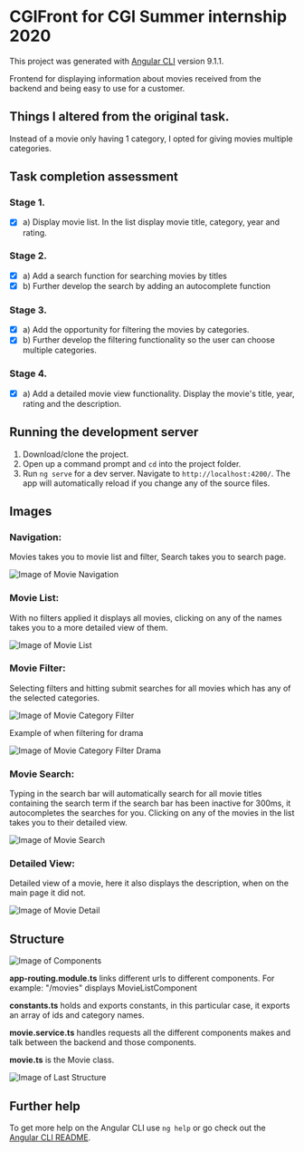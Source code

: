 # CGIFront for CGI Summer internship 2020

This project was generated with [Angular CLI](https://github.com/angular/angular-cli) version 9.1.1.

Frontend for displaying information about movies received from the backend and being easy to use for a customer.

## Things I altered from the original task.
Instead of a movie only having 1 category, I opted for giving movies multiple categories.

## Task completion assessment
### Stage 1. 
- [x] a) Display movie list. In the list display movie title, category, year and rating.
### Stage 2. 
- [x] a) Add a search function for searching movies by titles
- [x] b) Further develop the search by adding an autocomplete function
### Stage 3. 
- [x] a) Add the opportunity for filtering the movies by categories.
- [x] b) Further develop the filtering functionality so the user can choose multiple categories.
### Stage 4. 
- [x] a) Add a detailed movie view functionality. Display the movie's title, year, rating and the description.

## Running the development server

1. Download/clone the project.
2. Open up a command prompt and `cd` into the project folder.
2. Run `ng serve` for a dev server. Navigate to `http://localhost:4200/`. The app will automatically reload if you change any of the source files.

## Images
### Navigation:
  Movies takes you to movie list and filter, Search takes you to search page.

![Image of Movie Navigation](https://github.com/aneelm/images/blob/master/CGIInternship/navigation.png?raw=true)


### Movie List:
  With no filters applied it displays all movies, clicking on any of the names takes you to a more detailed view of them.
  
![Image of Movie List](https://github.com/aneelm/images/blob/master/CGIInternship/movieList.png?raw=true)

### Movie Filter:
  Selecting filters and hitting submit searches for all movies which has any of the selected categories.
  
![Image of Movie Category Filter](https://github.com/aneelm/images/blob/master/CGIInternship/categoryFilter.png?raw=true)

  Example of when filtering for drama

![Image of Movie Category Filter Drama](https://github.com/aneelm/images/blob/master/CGIInternship/filterByDrama.png?raw=true)

### Movie Search:
  Typing in the search bar will automatically search for all movie titles containing the search term if the search bar has been inactive for 300ms, it autocompletes the searches for you. Clicking on any of the movies in the list takes you to their detailed view.

![Image of Movie Search](https://github.com/aneelm/images/blob/master/CGIInternship/movieSearch.png?raw=true)

### Detailed View:
  Detailed view of a movie, here it also displays the description, when on the main page it did not.
  
![Image of Movie Detail](https://github.com/aneelm/images/blob/master/CGIInternship/detailedView.png?raw=true)

## Structure
![Image of Components](https://github.com/aneelm/images/blob/master/CGIInternship/StructueToView.png?raw=true)

**app-routing.module.ts** links different urls to different components. For example: "/movies" displays MovieListComponent

**constants.ts** holds and exports constants, in this particular case, it exports an array of ids and category names.

**movie.service.ts** handles requests all the different components makes and talk between the backend and those components.

**movie.ts** is the Movie class.

![Image of Last Structure](https://github.com/aneelm/images/blob/master/CGIInternship/lastStructure.png?raw=true)

## Further help

To get more help on the Angular CLI use `ng help` or go check out the [Angular CLI README](https://github.com/angular/angular-cli/blob/master/README.md).

